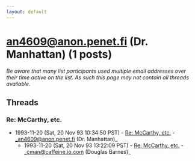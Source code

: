 ```yaml
---
layout: default
---
```


# an4609@anon.penet.fi (Dr. Manhattan) (1 posts)

_Be aware that many list participants used multiple email addresses over their time active on the list. As such this page may not contain all threads available._

## Threads

### Re: McCarthy, etc.
+ 1993-11-20 (Sat, 20 Nov 93 10:34:50 PST) - [Re: McCarthy, etc.](/archive/1993/11/9878bcfd9a93e89edda251a2f054c344f57ab0ea9eb365fc7c80e57bb1a455a8) - _an4609@anon.penet.fi (Dr. Manhattan)_
  + 1993-11-20 (Sat, 20 Nov 93 13:22:09 PST) - [Re: McCarthy, etc.](/archive/1993/11/514094b1b4a0edebb10afd85076f5bef2213bab1b12eb89f06b28541a519ebbc) - _cman@caffeine.io.com (Douglas Barnes)_

